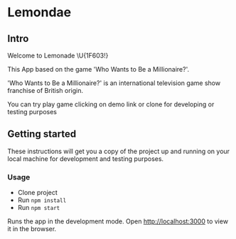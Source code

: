 # Lemondae
## Intro

Welcome to Lemonade \U{1F603!}

This App based on the game 'Who Wants to Be a Millionaire?'.

'Who Wants to Be a Millionaire?' is an international television game show franchise of British origin.

You can try play game clicking on demo link or clone for developing or testing purposes

## Getting started

These instructions will get you a copy of the project up and running on your local machine for development and testing purposes.

### Usage
* Clone project
* Run `npm install`
* Run `npm start`

Runs the app in the development mode.
Open [http://localhost:3000](http://localhost:3000) to view it in the browser.
